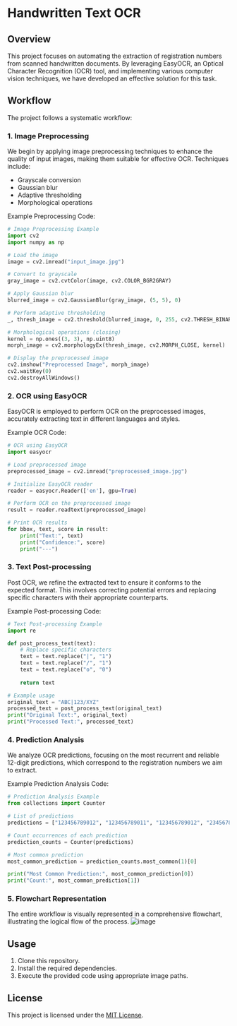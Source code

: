 # Handwritten Text OCR

## Overview

This project focuses on automating the extraction of registration numbers from scanned handwritten documents. By leveraging EasyOCR, an Optical Character Recognition (OCR) tool, and implementing various computer vision techniques, we have developed an effective solution for this task.

## Workflow

The project follows a systematic workflow:

### 1. Image Preprocessing

We begin by applying image preprocessing techniques to enhance the quality of input images, making them suitable for effective OCR. Techniques include:
- Grayscale conversion
- Gaussian blur
- Adaptive thresholding
- Morphological operations

Example Preprocessing Code:
```python
# Image Preprocessing Example
import cv2
import numpy as np

# Load the image
image = cv2.imread("input_image.jpg")

# Convert to grayscale
gray_image = cv2.cvtColor(image, cv2.COLOR_BGR2GRAY)

# Apply Gaussian blur
blurred_image = cv2.GaussianBlur(gray_image, (5, 5), 0)

# Perform adaptive thresholding
_, thresh_image = cv2.threshold(blurred_image, 0, 255, cv2.THRESH_BINARY + cv2.THRESH_OTSU)

# Morphological operations (closing)
kernel = np.ones((3, 3), np.uint8)
morph_image = cv2.morphologyEx(thresh_image, cv2.MORPH_CLOSE, kernel)

# Display the preprocessed image
cv2.imshow("Preprocessed Image", morph_image)
cv2.waitKey(0)
cv2.destroyAllWindows()

```

### 2. OCR using EasyOCR

EasyOCR is employed to perform OCR on the preprocessed images, accurately extracting text in different languages and styles.

Example OCR Code:
```python
# OCR using EasyOCR
import easyocr

# Load preprocessed image
preprocessed_image = cv2.imread("preprocessed_image.jpg")

# Initialize EasyOCR reader
reader = easyocr.Reader(['en'], gpu=True)

# Perform OCR on the preprocessed image
result = reader.readtext(preprocessed_image)

# Print OCR results
for bbox, text, score in result:
    print("Text:", text)
    print("Confidence:", score)
    print("---")

```

### 3. Text Post-processing

Post OCR, we refine the extracted text to ensure it conforms to the expected format. This involves correcting potential errors and replacing specific characters with their appropriate counterparts.

Example Post-processing Code:
```python
# Text Post-processing Example
import re

def post_process_text(text):
    # Replace specific characters
    text = text.replace("|", "1")
    text = text.replace("/", "1")
    text = text.replace("o", "0")
    
    return text

# Example usage
original_text = "ABC|123/XYZ"
processed_text = post_process_text(original_text)
print("Original Text:", original_text)
print("Processed Text:", processed_text)

```

### 4. Prediction Analysis

We analyze OCR predictions, focusing on the most recurrent and reliable 12-digit predictions, which correspond to the registration numbers we aim to extract.

Example Prediction Analysis Code:
```python
# Prediction Analysis Example
from collections import Counter

# List of predictions
predictions = ["123456789012", "123456789011", "123456789012", "234567890123"]

# Count occurrences of each prediction
prediction_counts = Counter(predictions)

# Most common prediction
most_common_prediction = prediction_counts.most_common(1)[0]

print("Most Common Prediction:", most_common_prediction[0])
print("Count:", most_common_prediction[1])

```

### 5. Flowchart Representation

The entire workflow is visually represented in a comprehensive flowchart, illustrating the logical flow of the process.
![image](https://github.com/Marinto-Richee/Handwritten-Registration-Number-Extraction-Project/assets/65499285/c26b95de-5d0a-4f82-be61-f7490b7ca76d)

## Usage

1. Clone this repository.
2. Install the required dependencies.
3. Execute the provided code using appropriate image paths.

## License

This project is licensed under the [MIT License](LICENSE).
